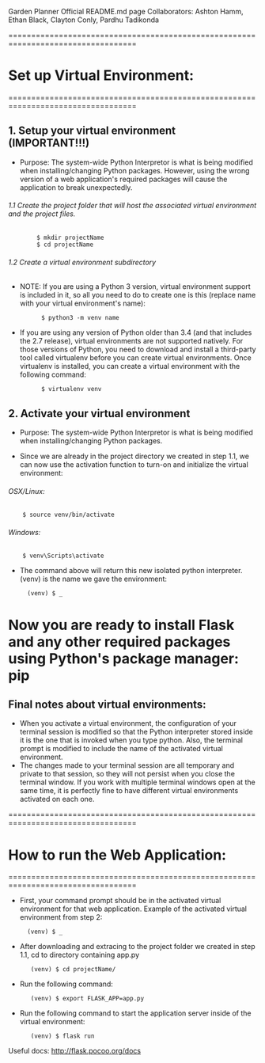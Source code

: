 Garden Planner Official README.md page
Collaborators: Ashton Hamm, Ethan Black, Clayton Conly, Pardhu Tadikonda

==================================================================================
#					Set up Virtual Environment:
==================================================================================

## 1. Setup your virtual environment (IMPORTANT!!!)
- Purpose: The system-wide Python Interpretor is what is being modified when installing/changing Python packages. 
However, using the wrong version of a web application's required packages will cause the application 
to break unexpectedly.

######	1.1 Create the project folder that will host the associated virtual environment and the project files.
			
			$ mkdir projectName
			$ cd projectName

######	1.2 Create a virtual environment subdirectory 
- NOTE:  If you are using a Python 3 version, virtual environment support is included in it, so all you 
need to do to create one is this (replace name with your virtual environment's name):
			
			$ python3 -m venv name

- If you are using any version of Python older than 3.4 (and that includes the 2.7 release), virtual 
environments are not supported natively. For those versions of Python, you need to download and 
install a third-party tool called virtualenv before you can create virtual environments. Once 
virtualenv is installed, you can create a virtual environment with the following command:
		
			$ virtualenv venv

## 2. Activate your virtual environment
- Purpose: The system-wide Python Interpretor is what is being modified when installing/changing Python packages. 

- Since we are already in the project directory we created in step 1.1, we can now use the activation function 
to turn-on and initialize the virtual environment:

######	OSX/Linux:	

		$ source venv/bin/activate
######	 Windows:	

		$ venv\Scripts\activate

- The command above will return this new isolated python interpreter. (venv) is the name we gave the environment:
		  
		(venv) $ _

# Now you are ready to install Flask and any other required packages using Python's package manager: pip


## Final notes about virtual environments:
- When you activate a virtual environment, the configuration of your terminal session is modified so that the Python interpreter 
stored inside it is the one that is invoked when you type python. Also, the terminal prompt is modified to include the name of 
the activated virtual environment. 
- The changes made to your terminal session are all temporary and private to that session, so 
they will not persist when you close the terminal window. If you work with multiple terminal windows open at the same time, it 
is perfectly fine to have different virtual environments activated on each one.

==================================================================================
#				How to run the Web Application:
==================================================================================

- First, your command prompt should be in the activated virtual environment for that web application. 
  Example of the activated virtual environment  from step 2:

		(venv) $ _


- After downloading and extracing to the project folder we created in step 1.1, cd to directory containing app.py

		 (venv) $ cd projectName/

- Run the following command:

		 (venv) $ export FLASK_APP=app.py

- Run the following command to start the application server inside of the virtual environment:

		 (venv) $ flask run

Useful docs:
http://flask.pocoo.org/docs
